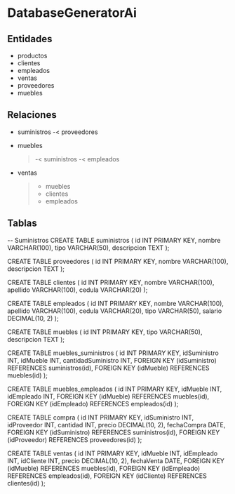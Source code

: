 # DatabaseGeneratorAi

## Entidades
- productos
- clientes
- empleados
- ventas
- proveedores
- muebles

## Relaciones
- suministros
  -< proveedores
- muebles
  >-< suministros
  >-< empleados
  
- ventas
  >- muebles
  >- clientes
  >- empleados

## Tablas
-- Suministros
CREATE TABLE suministros (
    id INT PRIMARY KEY,
    nombre VARCHAR(100),
    tipo VARCHAR(50),
    descripcion TEXT
);

CREATE TABLE proveedores (
    id INT PRIMARY KEY,
    nombre VARCHAR(100),
    descripcion TEXT
);

CREATE TABLE clientes (
    id INT PRIMARY KEY,
    nombre VARCHAR(100),
    apellido VARCHAR(100),
    cedula VARCHAR(20)
);

CREATE TABLE empleados (
    id INT PRIMARY KEY,
    nombre VARCHAR(100),
    apellido VARCHAR(100),
    cedula VARCHAR(20),
    tipo VARCHAR(50),
    salario DECIMAL(10, 2)
);

CREATE TABLE muebles (
    id INT PRIMARY KEY,
    tipo VARCHAR(50),
    descripcion TEXT
);

CREATE TABLE muebles_suministros (
    id INT PRIMARY KEY,
    idSuministro INT,
    idMueble INT,
    cantidadSuministro INT,
    FOREIGN KEY (idSuministro) REFERENCES suministros(id),
    FOREIGN KEY (idMueble) REFERENCES muebles(id)
);

CREATE TABLE muebles_empleados (
    id INT PRIMARY KEY,
    idMueble INT,
    idEmpleado INT,
    FOREIGN KEY (idMueble) REFERENCES muebles(id),
    FOREIGN KEY (idEmpleado) REFERENCES empleados(id)
);

CREATE TABLE compra (
    id INT PRIMARY KEY,
    idSuministro INT,
    idProveedor INT,
    cantidad INT,
    precio DECIMAL(10, 2),
    fechaCompra DATE,
    FOREIGN KEY (idSuministro) REFERENCES suministros(id),
    FOREIGN KEY (idProveedor) REFERENCES proveedores(id)
);

CREATE TABLE ventas (
    id INT PRIMARY KEY,
    idMueble INT,
    idEmpleado INT,
    idCliente INT,
    precio DECIMAL(10, 2),
    fechaVenta DATE,
    FOREIGN KEY (idMueble) REFERENCES muebles(id),
    FOREIGN KEY (idEmpleado) REFERENCES empleados(id),
    FOREIGN KEY (idCliente) REFERENCES clientes(id)
);


